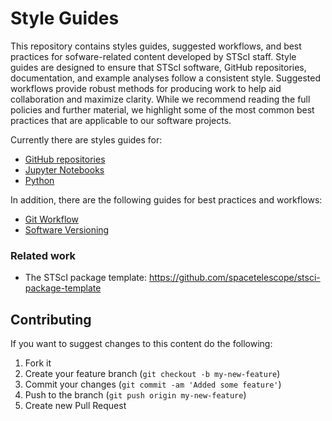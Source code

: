 # Style Guides

This repository contains styles guides, suggested workflows, and best practices for sofware-related content developed by STScI staff. Style guides are designed to ensure that STScI software, GitHub repositories, documentation, and example analyses follow a consistent style. Suggested workflows provide robust methods for producing work to help aid collaboration and maximize clarity. While we recommend reading the full policies and further material, we highlight some of the most common best practices that are applicable to our software projects.  

Currently there are styles guides for:

- [GitHub repositories](guides/github-repositories.md)
- [Jupyter Notebooks](guides/jupyter-notebooks.md)
- [Python](guides/python.md)

In addition, there are the following guides for best practices and workflows:
- [Git Workflow](guides/git-workflow.md)
- [Software Versioning](guides/software-versioning.md)

### Related work

- The STScI package template: https://github.com/spacetelescope/stsci-package-template

## Contributing

If you want to suggest changes to this content do the following:

1. Fork it
2. Create your feature branch (`git checkout -b my-new-feature`)
3. Commit your changes (`git commit -am 'Added some feature'`)
4. Push to the branch (`git push origin my-new-feature`)
5. Create new Pull Request
